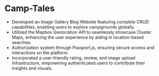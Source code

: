 # Camp-Tales

- Developed an Image Gallery Blog Website featuring complete CRUD capabilities, enabling users to explore campgrounds globally.
- Utilized the Mapbox Geolocation API to seamlessly showcase Cluster Maps, enhancing the user experience by aiding in location-based searches.
- Authorization system through Passport.js, ensuring secure access and interactions on the platform.
- Incorporated a user-friendly rating, review, and image upload infrastructure, empowering authenticated users to contribute their insights and visuals.
